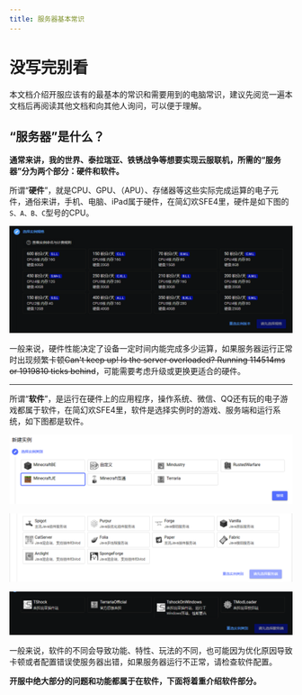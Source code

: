 ```yaml
---
title: 服务器基本常识
---
```


# 没写完别看

本文档介绍开服应该有的最基本的常识和需要用到的电脑常识，建议先阅览一遍本文档后再阅读其他文档和向其他人询问，可以便于理解。

## “服务器”是什么？

**通常来讲，我的世界、泰拉瑞亚、铁锈战争等想要实现云服联机，所需的“服务器”分为两个部分：硬件和软件。**

所谓“**硬件**”，就是CPU、GPU、（APU）、存储器等这些实际完成运算的电子元件，通俗来讲，手机、电脑、iPad属于硬件，在简幻欢SFE4里，硬件是如下图的`S、A、B、C`型号的CPU。

![高端MV就是不一样，这个MyGO这个影色舞确实啊，节奏好劲鼓点足口味正啊，帧数多还不崩坏，溜起来确实爽，我们战队那个ADC，他不溜不行的](../static/img/pages/commonsense-1.png)

一般来说，硬件性能决定了设备一定时间内能完成多少运算，如果服务器运行正常时出现频繁卡顿~~Can't keep up! Is the server overloaded? Running 114514ms or 1919810 ticks behind~~，可能需要考虑升级或更换更适合的硬件。

-----

所谓“**软件**”，是运行在硬件上的应用程序，操作系统、微信、QQ还有玩的电子游戏都属于软件，在简幻欢SFE4里，软件是选择实例时的游戏、服务端和运行系统，如下图都是软件。

![残りの人生、わたくしにくださいませんか？](../static/img/pages/commonsense-2.png)

![終わらせてあげる](../static/img/pages/commonsense-3.png)

![BV14C4y1f74q](../static/img/pages/commonsense-4.png)

一般来说，软件的不同会导致功能、特性、玩法的不同，也可能因为优化原因导致卡顿或者配置错误使服务器出错，如果服务器运行不正常，请检查软件配置。

**开服中绝大部分的问题和功能都属于在软件，下面将着重介绍软件部分。**

## 

